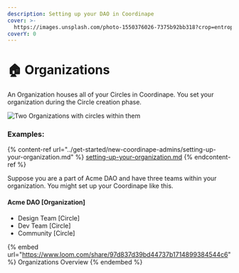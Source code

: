 ```yaml
---
description: Setting up your DAO in Coordinape
cover: >-
  https://images.unsplash.com/photo-1550376026-7375b92bb318?crop=entropy&cs=srgb&fm=jpg&ixid=MnwxOTcwMjR8MHwxfHNlYXJjaHwxfHxvcmdhbml6YXRpb258ZW58MHx8fHwxNjUyNjAzMTY5&ixlib=rb-1.2.1&q=85
coverY: 0
---
```


# 🏠 Organizations

An Organization houses all of your Circles in Coordinape. You set your organization during the Circle creation phase.

![Two Organizations with circles within them](<../../.gitbook/assets/Organization Overview.png>)

### Examples:

{% content-ref url="../get-started/new-coordinape-admins/setting-up-your-organization.md" %}
[setting-up-your-organization.md](../get-started/new-coordinape-admins/setting-up-your-organization.md)
{% endcontent-ref %}

Suppose you are a part of Acme DAO and have three teams within your organization. You might set up your Coordinape like this.

#### **Acme DAO \[Organization]**

* Design Team \[Circle]
* Dev Team \[Circle]
* Community \[Circle]

{% embed url="https://www.loom.com/share/97d837d39bd44737b1714899384544c6" %}
Organizations Overview
{% endembed %}
